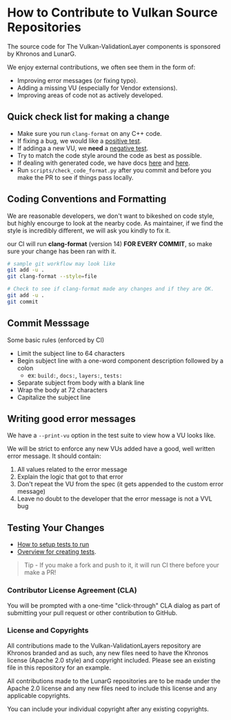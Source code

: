 # How to Contribute to Vulkan Source Repositories

The source code for The Vulkan-ValidationLayer components is sponsored by Khronos and LunarG.

We enjoy external contributions, we often see them in the form of:

- Improving error messages (or fixing typo).
- Adding a missing VU (especially for Vendor extensions).
- Improving areas of code not as actively developed.

## Quick check list for making a change

- Make sure you run `clang-format` on any C++ code.
- If fixing a bug, we would like a [positive test](./tests/README.md#different-categories-of-tests).
- If addinga a new VU, we **need** a [negative test](./tests/README.md#different-categories-of-tests).
- Try to match the code style around the code as best as possible.
- If dealing with generated code, we have docs [here](./docs/generated_code.md) and [here](./docs/python_scripts_code_style.md).
- Run `scripts/check_code_format.py` after you commit and before you make the PR to see if things pass locally.

## Coding Conventions and Formatting

We are reasonable developers, we don't want to bikeshed on code style, but highly encourge to look at the nearby code.
As maintainer, if we find the style is incredibly different, we will ask you kindly to fix it.

our CI will run **clang-format** (version 14) **FOR EVERY COMMIT**, so make sure your change has been ran with it.

```bash
# sample git workflow may look like
git add -u .
git clang-format --style=file

# Check to see if clang-format made any changes and if they are OK.
git add -u .
git commit
```

## Commit Messsage

Some basic rules (enforced by CI)

- Limit the subject line to 64 characters
- Begin subject line with a one-word component description followed by a colon
    - ex: `build:`, `docs:`, `layers:`, `tests:`
- Separate subject from body with a blank line
- Wrap the body at 72 characters
- Capitalize the subject line

## Writing good error messages

We have a `--print-vu` option in the test suite to view how a VU looks like.

We will be strict to enforce any new VUs added have a good, well written error message. It should contain:

1. All values related to the error message
2. Explain the logic that got to that error
3. Don't repeat the VU from the spec (it gets appended to the custom error message)
4. Leave no doubt to the developer that the error message is not a VVL bug

## Testing Your Changes

- [How to setup tests to run](./tests)
- [Overview for creating tests](docs/creating_tests.md).

> Tip - If you make a fork and push to it, it will run CI there before your make a PR!

### **Contributor License Agreement (CLA)**

You will be prompted with a one-time "click-through" CLA dialog as part of submitting your pull request
or other contribution to GitHub.

### **License and Copyrights**

All contributions made to the Vulkan-ValidationLayers repository are Khronos branded and as such,
any new files need to have the Khronos license (Apache 2.0 style) and copyright included.
Please see an existing file in this repository for an example.

All contributions made to the LunarG repositories are to be made under the Apache 2.0 license
and any new files need to include this license and any applicable copyrights.

You can include your individual copyright after any existing copyrights.
